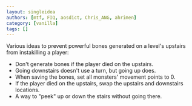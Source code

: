 ```yaml
---
layout: singleidea
authors: [mtf, FIQ, aosdict, Chris_ANG, ahrimen]
category: [vanilla]
tags: []
---
```

Various ideas to prevent powerful bones generated on a level's upstairs from instakilling a player:
* Don't generate bones if the player died on the upstairs.
* Going downstairs doesn't use a turn, but going up does.
* When saving the bones, set all monsters' movement points to 0.
* If the player died on the upstairs, swap the upstairs and downstairs locations.
* A way to "peek" up or down the stairs without going there.

